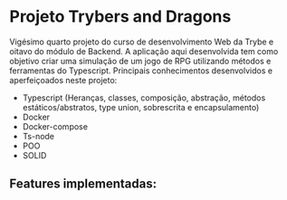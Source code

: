 # Projeto Trybers and Dragons #

Vigésimo quarto projeto do curso de desenvolvimento Web da Trybe e oitavo do módulo de Backend. A aplicação aqui desenvolvida tem como objetivo criar uma simulação de um jogo de RPG utilizando métodos e ferramentas do Typescript. Principais conhecimentos desenvolvidos e aperfeiçoados neste projeto:

- Typescript (Heranças, classes, composição, abstração, métodos estáticos/abstratos, type union, sobrescrita e encapsulamento)
- Docker
- Docker-compose
- Ts-node
- POO
- SOLID

## Features implementadas: ##

